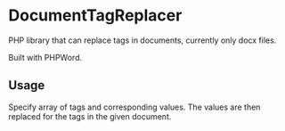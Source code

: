 # DocumentTagReplacer

PHP library that can replace tags in documents, currently only docx files. 

Built with PHPWord.

## Usage

Specify array of tags and corresponding values. The values are then replaced for the tags in the given document.
